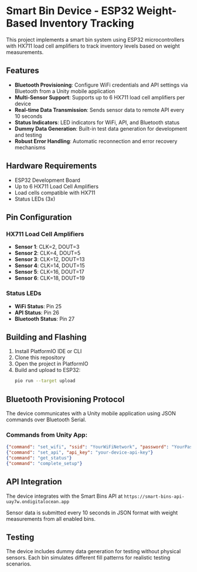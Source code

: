 # Smart Bin Device - ESP32 Weight-Based Inventory Tracking

This project implements a smart bin system using ESP32 microcontrollers with HX711 load cell amplifiers to track inventory levels based on weight measurements.

## Features

- **Bluetooth Provisioning**: Configure WiFi credentials and API settings via Bluetooth from a Unity mobile application
- **Multi-Sensor Support**: Supports up to 6 HX711 load cell amplifiers per device
- **Real-time Data Transmission**: Sends sensor data to remote API every 10 seconds
- **Status Indicators**: LED indicators for WiFi, API, and Bluetooth status
- **Dummy Data Generation**: Built-in test data generation for development and testing
- **Robust Error Handling**: Automatic reconnection and error recovery mechanisms

## Hardware Requirements

- ESP32 Development Board
- Up to 6 HX711 Load Cell Amplifiers
- Load cells compatible with HX711
- Status LEDs (3x)

## Pin Configuration

### HX711 Load Cell Amplifiers
- **Sensor 1**: CLK=2, DOUT=3
- **Sensor 2**: CLK=4, DOUT=5
- **Sensor 3**: CLK=12, DOUT=13
- **Sensor 4**: CLK=14, DOUT=15
- **Sensor 5**: CLK=16, DOUT=17
- **Sensor 6**: CLK=18, DOUT=19

### Status LEDs
- **WiFi Status**: Pin 25
- **API Status**: Pin 26
- **Bluetooth Status**: Pin 27

## Building and Flashing

1. Install PlatformIO IDE or CLI
2. Clone this repository
3. Open the project in PlatformIO
4. Build and upload to ESP32:
   ```bash
   pio run --target upload
   ```

## Bluetooth Provisioning Protocol

The device communicates with a Unity mobile application using JSON commands over Bluetooth Serial.

### Commands from Unity App:
```json
{"command": "set_wifi", "ssid": "YourWiFiNetwork", "password": "YourPassword"}
{"command": "set_api", "api_key": "your-device-api-key"}
{"command": "get_status"}
{"command": "complete_setup"}
```

## API Integration

The device integrates with the Smart Bins API at `https://smart-bins-api-uay7w.ondigitalocean.app`

Sensor data is submitted every 10 seconds in JSON format with weight measurements from all enabled bins.

## Testing

The device includes dummy data generation for testing without physical sensors. Each bin simulates different fill patterns for realistic testing scenarios.
